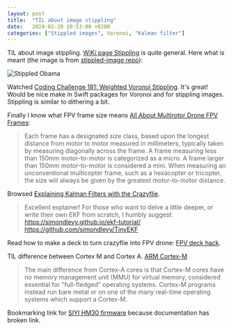 ```yaml
---
layout: post
title:  "TIL about image stippling"
date:   2024-02-28 20:53:00 +0200
categories: ["Stippled images", Voronoi, "Kalman filter"]
---
```

TIL about image stippling. [WiKi page Stippling](https://en.wikipedia.org/wiki/Stippling) is quite general. Here what is meant (the image is from [stippled-image repo](https://github.com/pshihn/stippled-image)):

![Stippled Obama](https://user-images.githubusercontent.com/833927/81328553-f8414800-9051-11ea-9581-86434b72ace9.png)

Watched [Coding Challenge 181: Weighted Voronoi Stippling](https://www.youtube.com/watch?v=Bxdt6T_1qgc). It's great! Would be nice make in Swift packages for Voronoi and for stippling images. Stippling is similar to dithering a bit.

Finally I know what FPV frame size means [All About Multirotor Drone FPV Frames](https://www.getfpv.com/learn/new-to-fpv/all-about-multirotor-fpv-drone-frame/):

> Each frame has a designated size class, based upon the longest distance from motor to motor measured in millimeters, typically taken by measuring diagonally across the frame. A frame measuring less than 150mm motor-to-motor is categorized as a micro. A frame larger than 150mm motor-to-motor is considered a mini. When measuring an unconventional multicopter frame, such as a hexacopter or tricopter, the size will always be given by the greatest motor-to-motor distance.

Browsed [Explaining Kalman Filters with the Crazyflie](https://www.bitcraze.io/2024/01/explaining-kalman-filters-with-the-crazyflie/).

> Excellent explainer! For those who want to delve a little deeper, or write their own EKF from scratch, I humbly suggest:
https://simondlevy.github.io/ekf-tutorial/
https://github.com/simondlevy/TinyEKF

Read how to make a deck to turn crazyflie into FPV drone: [FPV deck hack](https://www.bitcraze.io/2022/11/fpv-deck-hack/).

TIL difference between Cortex M and Cortex A. [ARM Cortex-M](https://en.wikipedia.org/wiki/ARM_Cortex-M)

> The main difference from Cortex-A cores is that Cortex-M cores have no memory management unit (MMU) for virtual memory, considered essential for "full-fledged" operating systems. Cortex-M programs instead run bare metal or on one of the many real-time operating systems which support a Cortex-M. 

Bookmarking link for [SIYI HM30 firmware](https://drive.google.com/drive/folders/1ck8pgitrlzkNN0O_LDpJiP7DuWZ7tuhT) because documentation has broken link.
